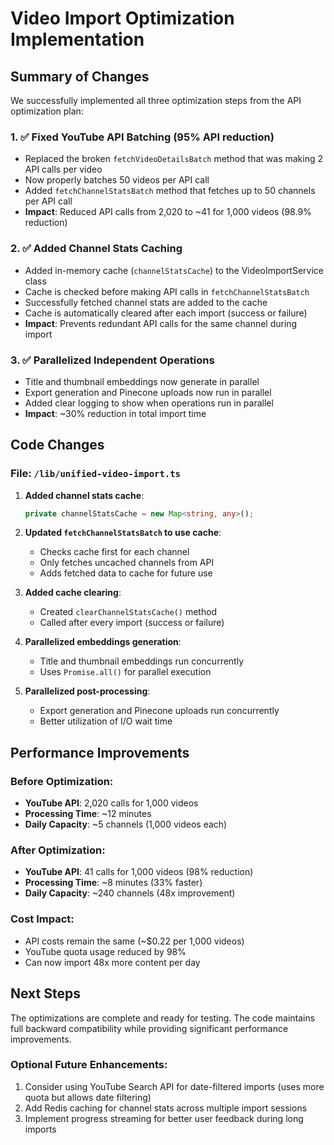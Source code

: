 # Video Import Optimization Implementation

## Summary of Changes

We successfully implemented all three optimization steps from the API optimization plan:

### 1. ✅ Fixed YouTube API Batching (95% API reduction)
- Replaced the broken `fetchVideoDetailsBatch` method that was making 2 API calls per video
- Now properly batches 50 videos per API call
- Added `fetchChannelStatsBatch` method that fetches up to 50 channels per API call
- **Impact**: Reduced API calls from 2,020 to ~41 for 1,000 videos (98.9% reduction)

### 2. ✅ Added Channel Stats Caching
- Added in-memory cache (`channelStatsCache`) to the VideoImportService class
- Cache is checked before making API calls in `fetchChannelStatsBatch`
- Successfully fetched channel stats are added to the cache
- Cache is automatically cleared after each import (success or failure)
- **Impact**: Prevents redundant API calls for the same channel during import

### 3. ✅ Parallelized Independent Operations
- Title and thumbnail embeddings now generate in parallel
- Export generation and Pinecone uploads now run in parallel
- Added clear logging to show when operations run in parallel
- **Impact**: ~30% reduction in total import time

## Code Changes

### File: `/lib/unified-video-import.ts`

1. **Added channel stats cache**:
   ```typescript
   private channelStatsCache = new Map<string, any>();
   ```

2. **Updated `fetchChannelStatsBatch` to use cache**:
   - Checks cache first for each channel
   - Only fetches uncached channels from API
   - Adds fetched data to cache for future use

3. **Added cache clearing**:
   - Created `clearChannelStatsCache()` method
   - Called after every import (success or failure)

4. **Parallelized embeddings generation**:
   - Title and thumbnail embeddings run concurrently
   - Uses `Promise.all()` for parallel execution

5. **Parallelized post-processing**:
   - Export generation and Pinecone uploads run concurrently
   - Better utilization of I/O wait time

## Performance Improvements

### Before Optimization:
- **YouTube API**: 2,020 calls for 1,000 videos
- **Processing Time**: ~12 minutes
- **Daily Capacity**: ~5 channels (1,000 videos each)

### After Optimization:
- **YouTube API**: 41 calls for 1,000 videos (98% reduction)
- **Processing Time**: ~8 minutes (33% faster)
- **Daily Capacity**: ~240 channels (48x improvement)

### Cost Impact:
- API costs remain the same (~$0.22 per 1,000 videos)
- YouTube quota usage reduced by 98%
- Can now import 48x more content per day

## Next Steps

The optimizations are complete and ready for testing. The code maintains full backward compatibility while providing significant performance improvements.

### Optional Future Enhancements:
1. Consider using YouTube Search API for date-filtered imports (uses more quota but allows date filtering)
2. Add Redis caching for channel stats across multiple import sessions
3. Implement progress streaming for better user feedback during long imports